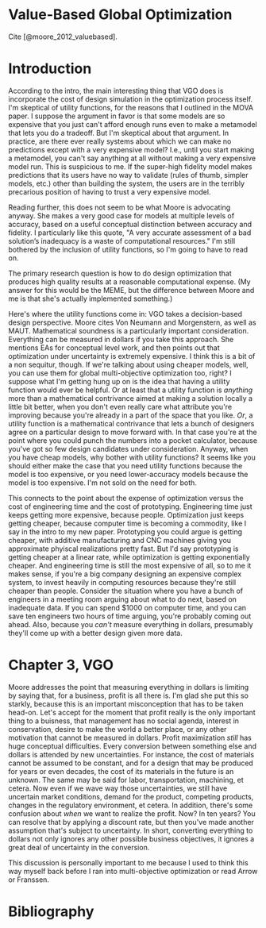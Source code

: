 # Value-Based Global Optimization

Cite [@moore_2012_valuebased].

#  Introduction


According to the intro, the main interesting thing that VGO does is incorporate the cost of design simulation in the optimization process itself.
    I'm skeptical of utility functions, for the reasons that I outlined in the MOVA paper.
    I suppose the argument in favor is that some models are so expensive that you just can't afford enough runs even to make a metamodel that lets you do a tradeoff.
    But I'm skeptical about that argument.
    In practice, are there ever really systems about which we can make no predictions except with a very expensive model?
    I.e., until you start making a metamodel, you can't say anything at all without making a very expensive model run.
    This is suspicious to me.
    If the super-high fidelity model makes predictions that its users have no way to validate (rules of thumb, simpler models, etc.) other than building the system, the users are in the terribly precarious position of having to trust a very expensive model.

Reading further, this does not seem to be what Moore is advocating anyway.
    She makes a very good case for models at multiple levels of accuracy, based on a useful conceptual distinction between accuracy and fidelity.
    I particularly like this quote, "A very accurate assessment of a bad solution’s inadequacy is a waste of computational resources."
    I'm still bothered by the inclusion of utility functions, so I'm going to have to read on.

The primary research question is how to do design optimization that produces high quality results at a reasonable computational expense.
    (My answer for this would be the MEME, but the difference between Moore and me is that she's actually implemented something.)

Here's where the utility functions come in: VGO takes a decision-based design perspective. 
    Moore cites Von Neumann and Morgenstern, as well as MAUT.
    Mathematical soundness is a particularly important consideration.
    Everything can be measured in dollars if you take this approach.
    She mentions EAs for conceptual level work, and then points out that optimization under uncertainty is extremely expensive.
    I think this is a bit of a non sequitur, though.
    If we're talking about using cheaper models, well, you can use them for global multi-objective optimization too, right?
    I suppose what I'm getting hung up on is the idea that having a utility function would ever be helpful.
    Or at least that a utility function is *anything* more than a mathematical contrivance aimed at making a solution locally a little bit better, when you don't even really care what attribute you're improving because you're already in a part of the space that you like. 
    *Or*, a utility function is a mathematical contrivance that lets a bunch of designers agree on a particular design to move forward with.
    In that case you're at the point where you could punch the numbers into a pocket calculator, because you've got so few design candidates under consideration.
    Anyway, when you have cheap models, why bother with utility functions?
    It seems like you should either make the case that you need utility functions because the model is too expensive, or you need lower-accuracy models because the model is too expensive.
    I'm not sold on the need for both.

This connects to the point about the expense of optimization versus the cost of engineering time and the cost of prototyping.
    Engineering time just keeps getting more expensive, because people.
    Optimization just keeps getting cheaper, because computer time is becoming a commodity, like I say in the intro to my new paper.
    Prototyping you could argue is getting cheaper, with additive manufacturing and CNC machines giving you approximate phyiscal realizations pretty fast.
    But I'd say prototyping is getting cheaper at a linear rate, while optimization is getting exponentially cheaper.
    And engineering time is still the most expensive of all, so to me it makes sense, if you're a big company designing an expensive complex system, to invest heavily in computing resources because they're still cheaper than people.
    Consider the situation where you have a bunch of engineers in a meeting room arguing about what to do next, based on inadequate data.
    If you can spend $1000 on computer time, and you can save ten engineers two hours of time arguing, you're probably coming out ahead.
    Also, because you *can't* measure everything in dollars, presumably they'll come up with a better design given more data.

# Chapter 3, VGO

Moore addresses the point that measuring everything in dollars is limiting by saying that, for a business, profit is all there is.
    I'm glad she put this so starkly, because this is an important misconception that has to be taken head-on.
    Let's accept for the moment that profit really is the only important thing to a buisness, that management has no social agenda, interest in conservation, desire to make the world a better place, or any other motivation that cannot be measured in dollars.
    Profit maximization *still* has huge conceptual difficulties.
    Every conversion between something else and dollars is attended by new uncertainties.
    For instance, the cost of materials cannot be assumed to be constant, and for a design that may be produced for years or even decades, the cost of its materials in the future is an unknown.
    The same may be said for labor, transportation, machining, et cetera.
    Now even if we wave way those uncertainties, we still have uncertain market conditions, demand for the product, competing products, changes in the regulatory environment, et cetera.
    In addition, there's some confusion about *when* we want to realize the profit.
    Now?  In ten years?
    You can resolve that by applying a discount rate, but then you've made another assumption that's subject to uncertainty.
    In short, converting everything to dollars not only ignores any other possible business objectives, it ignores a great deal of uncertainty in the conversion.

This discussion is personally important to me because I used to think this way myself back before I ran into multi-objective optimization or read Arrow or Franssen.

# Bibliography

<!--
vim:ts=4:sw=4:expandtab:wrap lbr
-->
